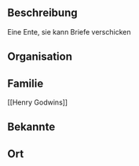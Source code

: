 ## Beschreibung
Eine Ente, sie kann Briefe verschicken

## Organisation


## Familie
[[Henry Godwins]]

## Bekannte


## Ort
